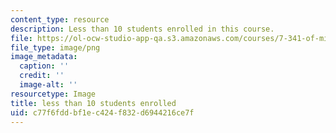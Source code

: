 ```yaml
---
content_type: resource
description: Less than 10 students enrolled in this course.
file: https://ol-ocw-studio-app-qa.s3.amazonaws.com/courses/7-341-of-mice-and-men-humanized-mice-in-cancer-research-spring-2015/c77f6fddbf1ec424f832d6944216ce7f_ocwimage.2016-03-15.9808112984
file_type: image/png
image_metadata:
  caption: ''
  credit: ''
  image-alt: ''
resourcetype: Image
title: less than 10 students enrolled
uid: c77f6fdd-bf1e-c424-f832-d6944216ce7f
---
```

